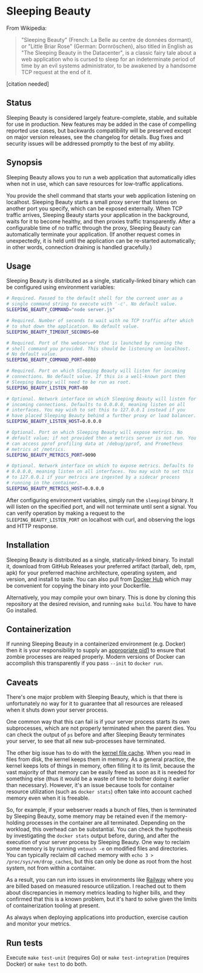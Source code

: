 # Sleeping Beauty

From Wikipedia:

> "Sleeping Beauty" (French: La Belle au centre de données dormant),
> or "Little Briar Rose" (German: Dornröschen), also titled in English
> as "The Sleeping Beauty in the Datacenter", is a classic fairy tale
> about a web application who is cursed to sleep for an indeterminate
> period of time by an evil systems administrator, to be awakened by a
> handsome TCP request at the end of it.

\[citation needed\]

## Status

Sleeping Beauty is considered largely feature-complete, stable, and
suitable for use in production. New features may be added in the case
of compelling reported use cases, but backwards compatibility will be
preserved except on major version releases, see the changelog for
details. Bug fixes and security issues will be addressed promptly to
the best of my ability.

## Synopsis

Sleeping Beauty allows you to run a web application that automatically
idles when not in use, which can save resources for low-traffic
applications.

You provide the shell command that starts your web application
listening on localhost. Sleeping Beauty starts a small proxy server
that listens on another port you specify, which can be exposed
externally. When TCP traffic arrives, Sleeping Beauty starts your
application in the background, waits for it to become healthy, and
then proxies traffic transparently. After a configurable time of no
traffic through the proxy, Sleeping Beauty can automatically terminate
your application. (If another request comes in unexpectedly, it is
held until the application can be re-started automatically; in other
words, connection draining is handled gracefully.)

## Usage

Sleeping Beauty is distributed as a single, statically-linked binary
which can be configured using environment variables:

```bash
# Required. Passed to the default shell for the current user as a
# single command string to execute with '-c'. No default value.
SLEEPING_BEAUTY_COMMAND="node server.js"

# Required. Number of seconds to wait with no TCP traffic after which
# to shut down the application. No default value.
SLEEPING_BEAUTY_TIMEOUT_SECONDS=60

# Required. Port of the webserver that is launched by running the
# shell command you provided. This should be listening on localhost.
# No default value.
SLEEPING_BEAUTY_COMMAND_PORT=8080

# Required. Port on which Sleeping Beauty will listen for incoming
# connections. No default value. If this is a well-known port then
# Sleeping Beauty will need to be run as root.
SLEEPING_BEAUTY_LISTEN_PORT=80

# Optional. Network interface on which Sleeping Beauty will listen for
# incoming connections. Defaults to 0.0.0.0, meaning listen on all
# interfaces. You may wish to set this to 127.0.0.1 instead if you
# have placed Sleeping Beauty behind a further proxy or load balancer.
SLEEPING_BEAUTY_LISTEN_HOST=0.0.0.0

# Optional. Port on which Sleeping Beauty will expose metrics. No
# default value; if not provided then a metrics server is not run. You
# can access pprof profiling data at /debug/pprof, and Prometheus
# metrics at /metrics.
SLEEPING_BEAUTY_METRICS_PORT=9090

# Optional. Network interface on which to expose metrics. Defaults to
# 0.0.0.0, meaning listen on all interfaces. You may wish to set this
# to 127.0.0.1 if your metrics are ingested by a sidecar process
# running in the container.
SLEEPING_BEAUTY_METRICS_HOST=0.0.0.0
```

After configuring environment variables, simply run the `sleepingd`
binary. It will listen on the specified port, and will not terminate
until sent a signal. You can verify operation by making a request to
the `SLEEPING_BEAUTY_LISTEN_PORT` on localhost with curl, and
observing the logs and HTTP response.

## Installation

Sleeping Beauty is distributed as a single, statically-linked binary.
To install it, download from GitHub Releases your preferred artifact
(tarball, deb, rpm, apk) for your preferred machine architecture,
operating system, and version, and install to taste. You can also pull
from [Docker
Hub](https://hub.docker.com/r/radiansoftware/sleeping-beauty) which
may be convenient for copying the binary into your Dockerfile.

Alternatively, you may compile your own binary. This is done by
cloning this repository at the desired revision, and running `make
build`. You have to have Go installed.

## Containerization

If running Sleeping Beauty in a containerized environment (e.g.
Docker) then it is your responsibility to supply an [appropriate
pid1](https://blog.phusion.nl/2015/01/20/docker-and-the-pid-1-zombie-reaping-problem/)
to ensure that zombie processes are reaped properly. Modern versions
of Docker can accomplish this transparently if you pass `--init` to
`docker run`.

## Caveats

There's one major problem with Sleeping Beauty, which is that there is
unfortunately no way for it to guarantee that all resources are
released when it shuts down your server process.

One common way that this can fail is if your server process starts its
own subprocesses, which are not properly terminated when the parent
dies. You can check the output of `ps` before and after Sleeping
Beauty terminates your server, to see that all new sub-processes have
terminated.

The other big issue has to do with the [kernel file
cache](https://unix.stackexchange.com/q/736941). When you read in
files from disk, the kernel keeps them in memory. As a general
practice, the kernel keeps lots of things in memory, often filling it
to its limit, because the vast majority of that memory can be easily
freed as soon as it is needed for something else (thus it would be a
waste of time to bother doing it earlier than necessary). However,
it's an issue because tools for container resource utilization (such
as `docker stats`) often take into account cached memory even when it
is freeable.

So, for example, if your webserver reads a bunch of files, then is
terminated by Sleeping Beauty, some memory may be retained even if the
memory-holding processes in the container are all terminated.
Depending on the workload, this overhead can be substantial. You can
check the hypothesis by investigating the `docker stats` output
before, during, and after the execution of your server process by
Sleeping Beauty. One way to reclaim some memory is by running `vmtouch
-e` on modified files and directories. You can typically reclaim *all*
cached memory with `echo 3 > /proc/sys/vm/drop_caches`, but this can
only be done as root from the host system, not from within a
container.

As a result, you can run into issues in environments like
[Railway](https://railway.app/) where you are billed based on measured
resource utilization. I reached out to them about discrepancies in
memory metrics leading to higher bills, and they confirmed that this
is a known problem, but it's hard to solve given the limits of
containerization tooling at present.

As always when deploying applications into production, exercise
caution and monitor your metrics.

## Run tests

Execute `make test-unit` (requires Go) or `make test-integration`
(requires Docker) or `make test` to do both.
